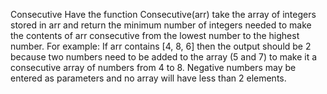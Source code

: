 Consecutive
Have the function Consecutive(arr) take the array of integers stored in arr and return the minimum number of integers needed to make the contents of arr consecutive from the lowest number to the highest number. For example: If arr contains [4, 8, 6] then the output should be 2 because two numbers need to be added to the array (5 and 7) to make it a consecutive array of numbers from 4 to 8. Negative numbers may be entered as parameters and no array will have less than 2 elements.